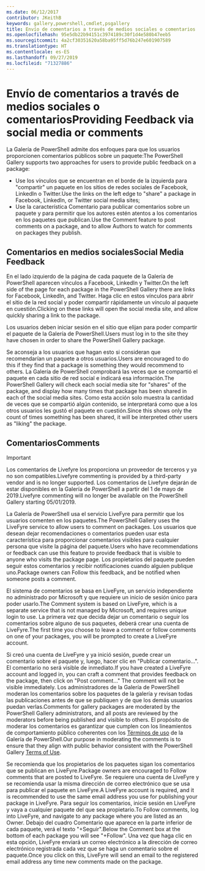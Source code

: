 ```yaml
---
ms.date: 06/12/2017
contributor: JKeithB
keywords: gallery,powershell,cmdlet,psgallery
title: Envío de comentarios a través de medios sociales o comentarios
ms.openlocfilehash: 95e5db22b94151c3974189c30f1d4e580b47eeb5
ms.sourcegitcommit: 4a2cf30351620a58ba95ff5d76b247e601907589
ms.translationtype: HT
ms.contentlocale: es-ES
ms.lasthandoff: 09/27/2019
ms.locfileid: "71327886"
---
```

# <a name="providing-feedback-via-social-media-or-comments"></a><span data-ttu-id="38524-103">Envío de comentarios a través de medios sociales o comentarios</span><span class="sxs-lookup"><span data-stu-id="38524-103">Providing Feedback via social media or comments</span></span>

<span data-ttu-id="38524-104">La Galería de PowerShell admite dos enfoques para que los usuarios proporcionen comentarios públicos sobre un paquete:</span><span class="sxs-lookup"><span data-stu-id="38524-104">The PowerShell Gallery supports two approaches for users to provide public feedback on a package:</span></span>

- <span data-ttu-id="38524-105">Use los vínculos que se encuentran en el borde de la izquierda para "compartir" un paquete en los sitios de redes sociales de Facebook, LinkedIn o Twitter.</span><span class="sxs-lookup"><span data-stu-id="38524-105">Use the links on the left edge to "share" a package in Facebook, LinkedIn, or Twitter social media sites;</span></span>
- <span data-ttu-id="38524-106">Use la característica Comentario para publicar comentarios sobre un paquete y para permitir que los autores estén atentos a los comentarios en los paquetes que publican.</span><span class="sxs-lookup"><span data-stu-id="38524-106">Use the Comment feature to post comments on a package, and to allow Authors to watch for comments on packages they publish.</span></span>

## <a name="social-media-feedback"></a><span data-ttu-id="38524-107">Comentarios en medios sociales</span><span class="sxs-lookup"><span data-stu-id="38524-107">Social Media Feedback</span></span>

<span data-ttu-id="38524-108">En el lado izquierdo de la página de cada paquete de la Galería de PowerShell aparecen vínculos a Facebook, LinkedIn y Twitter.</span><span class="sxs-lookup"><span data-stu-id="38524-108">On the left side of the page for each package in the PowerShell Gallery there are links for Facebook, LinkedIn, and Twitter.</span></span>
<span data-ttu-id="38524-109">Haga clic en estos vínculos para abrir el sitio de la red social y poder compartir rápidamente un vínculo al paquete en cuestión.</span><span class="sxs-lookup"><span data-stu-id="38524-109">Clicking on these links will open the social media site, and allow quickly sharing a link to the package.</span></span>

<span data-ttu-id="38524-110">Los usuarios deben iniciar sesión en el sitio que elijan para poder compartir el paquete de la Galería de PowerShell.</span><span class="sxs-lookup"><span data-stu-id="38524-110">Users must log in to the site they have chosen in order to share the PowerShell Gallery package.</span></span>

<span data-ttu-id="38524-111">Se aconseja a los usuarios que hagan esto si consideran que recomendarían un paquete a otros usuarios.</span><span class="sxs-lookup"><span data-stu-id="38524-111">Users are encouraged to do this if they find that a package is something they would recommend to others.</span></span>
<span data-ttu-id="38524-112">La Galería de PowerShell comprobará las veces que se compartió el paquete en cada sitio de red social e indicará esa información.</span><span class="sxs-lookup"><span data-stu-id="38524-112">The PowerShell Gallery will check each social media site for "shares" of the package, and display how many times that package has been shared in each of the social media sites.</span></span>
<span data-ttu-id="38524-113">Como esta acción solo muestra la cantidad de veces que se compartió algún contenido, se interpretará como que a los otros usuarios les gustó el paquete en cuestión.</span><span class="sxs-lookup"><span data-stu-id="38524-113">Since this shows only the count of times something has been shared, it will be interpreted other users as "liking" the package.</span></span>

## <a name="comments"></a><span data-ttu-id="38524-114">Comentarios</span><span class="sxs-lookup"><span data-stu-id="38524-114">Comments</span></span>

> [!IMPORTANT]
> <span data-ttu-id="38524-115">Los comentarios de Livefyre los proporciona un proveedor de terceros y ya no son compatibles.</span><span class="sxs-lookup"><span data-stu-id="38524-115">Livefyre commenting is provided by a third-party vendor and is no longer supported.</span></span>
> <span data-ttu-id="38524-116">Los comentarios de Livefyre dejarán de estar disponibles en la Galería de PowerShell a partir del 1 de mayo de 2019.</span><span class="sxs-lookup"><span data-stu-id="38524-116">Livefyre commenting will no longer be available on the PowerShell Gallery starting 05/01/2019.</span></span> 

<span data-ttu-id="38524-117">La Galería de PowerShell usa el servicio LiveFyre para permitir que los usuarios comenten en los paquetes.</span><span class="sxs-lookup"><span data-stu-id="38524-117">The PowerShell Gallery uses the LiveFyre service to allow users to comment on packages.</span></span>
<span data-ttu-id="38524-118">Los usuarios que desean dejar recomendaciones o comentarios pueden usar esta característica para proporcionar comentarios visibles para cualquier persona que visite la página del paquete.</span><span class="sxs-lookup"><span data-stu-id="38524-118">Users who have recommendations or feedback can use this feature to provide feedback that is visible to anyone who visits the package page.</span></span>
<span data-ttu-id="38524-119">Los propietarios del paquete pueden seguir estos comentarios y recibir notificaciones cuando alguien publique uno.</span><span class="sxs-lookup"><span data-stu-id="38524-119">Package owners can Follow this feedback, and be notified when someone posts a comment.</span></span>

<span data-ttu-id="38524-120">El sistema de comentarios se basa en LiveFyre, un servicio independiente no administrado por Microsoft y que requiere un inicio de sesión único para poder usarlo.</span><span class="sxs-lookup"><span data-stu-id="38524-120">The Comment system is based on LiveFyre, which is a separate service that is not managed by Microsoft, and requires unique login to use.</span></span>
<span data-ttu-id="38524-121">La primera vez que decida dejar un comentario o seguir los comentarios sobre alguno de sus paquetes, deberá crear una cuenta de LiveFyre.</span><span class="sxs-lookup"><span data-stu-id="38524-121">The first time you choose to leave a comment or follow comments on one of your packages, you will be prompted to create a LiveFyre account.</span></span>

<span data-ttu-id="38524-122">Si creó una cuenta de LiveFyre y ya inició sesión, puede crear un comentario sobre el paquete y, luego, hacer clic en "Publicar comentario...". El comentario no será visible de inmediato.</span><span class="sxs-lookup"><span data-stu-id="38524-122">If you have created a LiveFyre account and logged in, you can craft a comment that provides feedback on the package, then click on "Post comment..." The comment will not be visible immediately.</span></span>
<span data-ttu-id="38524-123">Los administradores de la Galería de PowerShell moderan los comentarios sobre los paquetes de la galería y revisan todas las publicaciones antes de que se publiquen y de que los demás usuarios puedan verlas.</span><span class="sxs-lookup"><span data-stu-id="38524-123">Comments for gallery packages are moderated by the PowerShell Gallery administrators, and all posts are reviewed by the moderators before being published and visible to others.</span></span>
<span data-ttu-id="38524-124">El propósito de moderar los comentarios es garantizar que cumplen con los lineamientos de comportamiento público coherentes con los [Términos de uso](https://www.powershellgallery.com/policies/Terms) de la Galería de PowerShell.</span><span class="sxs-lookup"><span data-stu-id="38524-124">Our purpose in moderating the comments is to ensure that they align with public behavior consistent with the PowerShell Gallery [Terms of Use](https://www.powershellgallery.com/policies/Terms).</span></span>

<span data-ttu-id="38524-125">Se recomienda que los propietarios de los paquetes sigan los comentarios que se publican en LiveFyre.</span><span class="sxs-lookup"><span data-stu-id="38524-125">Package owners are encouraged to Follow comments that are posted to LiveFyre.</span></span>
<span data-ttu-id="38524-126">Se requiere una cuenta de LiveFyre y se recomienda usar la misma dirección de correo electrónico que se usa para publicar el paquete en LiveFyre.</span><span class="sxs-lookup"><span data-stu-id="38524-126">A LiveFyre account is required, and it is recommended to use the same email address you use for publishing your package in LiveFyre.</span></span>
<span data-ttu-id="38524-127">Para seguir los comentarios, inicie sesión en LiveFyre y vaya a cualquier paquete del que sea propietario.</span><span class="sxs-lookup"><span data-stu-id="38524-127">To Follow comments, log into LiveFyre, and navigate to any package where you are listed as an Owner.</span></span>
<span data-ttu-id="38524-128">Debajo del cuadro Comentario que aparece en la parte inferior de cada paquete, verá el texto "+Seguir".</span><span class="sxs-lookup"><span data-stu-id="38524-128">Below the Comment box at the bottom of each package you will see "+Follow".</span></span>
<span data-ttu-id="38524-129">Una vez que haga clic en esta opción, LiveFyre enviará un correo electrónico a la dirección de correo electrónico registrada cada vez que se haga un comentario sobre el paquete.</span><span class="sxs-lookup"><span data-stu-id="38524-129">Once you click on this, LiveFyre will send an email to the registered email address any time new comments made on the package.</span></span>
